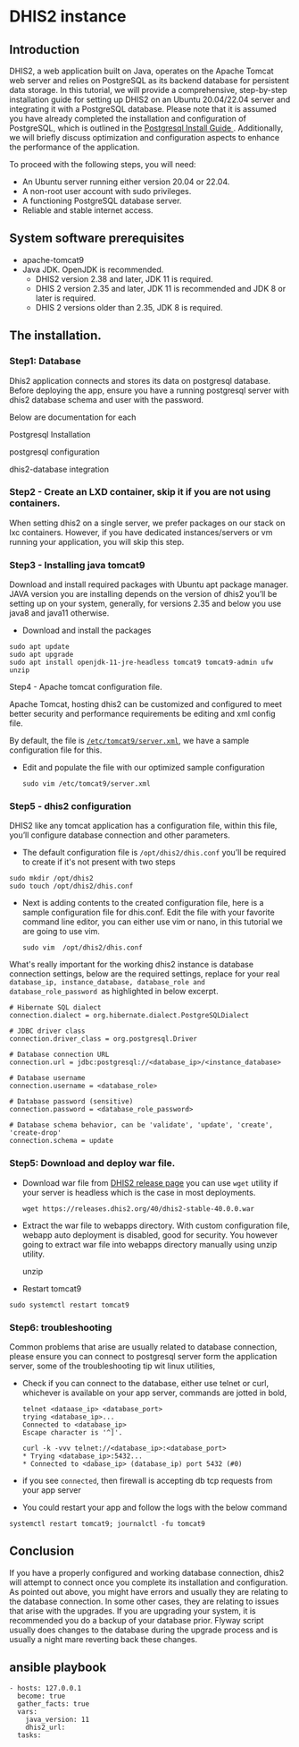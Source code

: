 # DHIS2 instance 

## Introduction

DHIS2, a web application built on Java, operates on the Apache Tomcat web
server and relies on PostgreSQL as its backend database for persistent data
storage. In this tutorial, we will provide a comprehensive, step-by-step
installation guide for setting up DHIS2 on an Ubuntu 20.04/22.04 server and
integrating it with a PostgreSQL database. Please note that it is assumed you
have already completed the installation and configuration of PostgreSQL, which
is outlined in the [Postgresql Install Guide
](https://docs.google.com/document/d/1Lt0SplGJzJaF-rKLhDgQrTkDVbmxYA1ea8sEEJATUGg/edit).
Additionally, we will briefly discuss optimization and configuration aspects to
enhance the performance of the application.

To proceed with the following steps, you will need:

* An Ubuntu server running either version 20.04 or 22.04.
* A non-root user account with sudo privileges.
* A functioning PostgreSQL database server.
* Reliable and stable internet access.

## System software prerequisites
* apache-tomcat9
* Java JDK. OpenJDK is recommended.
    * DHIS2 version 2.38 and later, JDK 11 is required.
    * DHIS 2 version 2.35 and later, JDK 11 is recommended and JDK 8 or later is required.
    * DHIS 2 versions older than 2.35, JDK 8 is required.

## The installation. 

### Step1: Database 

Dhis2 application connects and stores its data on postgresql database. Before
deploying the app, ensure you have a running postgresql server  with dhis2
database schema and user with the password.

Below are documentation for each

Postgresql Installation 

postgresql configuration 

dhis2-database integration 

### Step2 - Create an LXD container, skip it if you are not using containers. 

When setting dhis2 on a single server, we prefer packages on our stack on lxc
containers. However, if you have dedicated instances/servers or vm running your
application, you will skip this step. 

### Step3 - Installing java  tomcat9 

Download and install required packages with Ubuntu apt package manager. JAVA
version you are installing depends on the version of dhis2 you’ll be setting up
on your system, generally, for versions 2.35 and below you use java8 and java11
otherwise. 

* Download and install the packages

```
sudo apt update 
sudo apt upgrade 
sudo apt install openjdk-11-jre-headless tomcat9 tomcat9-admin ufw unzip 
```

Step4 - Apache tomcat configuration file. 

Apache Tomcat, hosting dhis2 can be customized and configured to meet better
security and performance requirements be editing and xml config file. 

By default, the file is
<code>[/etc/tomcat9/server.xml](https://github.com/dhis2/dhis2-server-tools/blob/main/deploy/roles/dhis2/files/server.xml)</code>,
we have a sample configuration file for this. 

* Edit and populate the file with our optimized sample configuration

    ```
    sudo vim /etc/tomcat9/server.xml 

    ```

### Step5 - dhis2 configuration

DHIS2 like any tomcat application has a configuration file, within this file,
you’ll configure database connection and other parameters. 

* The default configuration file  is `/opt/dhis2/dhis.conf` you’ll be required
  to create if it's not present with two steps 

```
sudo mkdir /opt/dhis2
sudo touch /opt/dhis2/dhis.conf 
```

* Next is adding contents to the created configuration file, here is a sample
  configuration file for dhis.conf. 
  Edit the file with your favorite command line editor, you can either use vim
  or nano, in this tutorial we are going to use vim. 

    ```
    sudo vim  /opt/dhis2/dhis.conf 
    ```

What's really important for the working dhis2 instance is database connection
settings, below are the required settings, replace for your real `database_ip,
instance_database, database_role and database_role_password `as highlighted in
below excerpt. 

```
# Hibernate SQL dialect
connection.dialect = org.hibernate.dialect.PostgreSQLDialect

# JDBC driver class
connection.driver_class = org.postgresql.Driver

# Database connection URL
connection.url = jdbc:postgresql://<database_ip>/<instance_database>

# Database username
connection.username = <database_role>

# Database password (sensitive)
connection.password = <database_role_password>

# Database schema behavior, can be 'validate', 'update', 'create', 'create-drop'
connection.schema = update
```

### Step5: Download and deploy war file. 
* Download war file from [DHIS2 release page](https://releases.dhis2.org) you
  can use `wget` utility if your server is headless which is the case in most
  deployments. 

    ```
    wget https://releases.dhis2.org/40/dhis2-stable-40.0.0.war
    ```
* Extract the war file to webapps directory. With custom configuration file,
  webapp auto deployment is disabled, good for security. You however going to
  extract war file into webapps directory manually using unzip utility. 

    unzip 
	
* Restart tomcat9 

```
sudo systemctl restart tomcat9 
```

### Step6: troubleshooting

Common problems that arise are usually related to database connection, please
ensure you can connect to postgresql server form the application server, some
of the troubleshooting tip wit linux utilities, 

* Check if you can connect to the database, either use telnet or curl,
  whichever is available on your app server, commands are jotted in bold, 

    ```
    telnet <dataase_ip> <database_port>
    trying <database_ip>...
    Connected to <database_ip>
    Escape character is '^]'.

    curl -k -vvv telnet://<database_ip>:<database_port>
    * Trying <database_ip>:5432...
    * Connected to <dabase_ip> (database_ip) port 5432 (#0)

    ```

* if you see `connected`, then firewall is accepting db tcp requests from your
  app server 
* You could restart your app and follow  the logs with the below command

```
systemctl restart tomcat9; journalctl -fu tomcat9 
```

## Conclusion

If you have a properly configured and working database connection, dhis2 will
attempt to connect once you complete its installation and configuration. As
pointed out above, you might have errors and usually they are relating to the
database connection. In some other cases, they are relating to issues that
arise with the upgrades. If you are upgrading your system, it is recommended
you do a backup of your database prior. Flyway script usually does changes to
the database during the upgrade process and is usually a night mare reverting
back these changes. 

## ansible playbook
```
- hosts: 127.0.0.1 
  become: true
  gather_facts: true
  vars:
    java_version: 11
    dhis2_url: 
  tasks:
```

